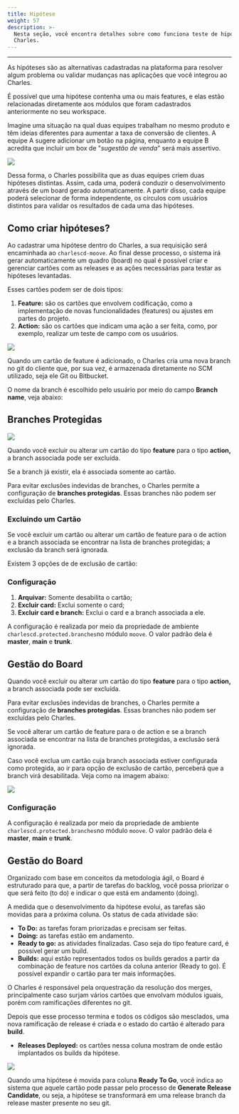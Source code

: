 ```yaml
---
title: Hipótese
weight: 57
description: >-
  Nesta seção, você encontra detalhes sobre como funciona teste de hipóteses no
  Charles.
---
```


---

As hipóteses são as alternativas cadastradas na plataforma para resolver algum problema ou validar mudanças nas aplicações que você integrou ao Charles. 

É possível que uma hipótese contenha uma ou mais features, e elas estão relacionadas diretamente aos módulos que foram cadastrados anteriormente no seu workspace.

Imagine uma situação na qual duas equipes trabalham no mesmo produto e têm ideias diferentes para aumentar a taxa de conversão de clientes. A equipe A sugere adicionar um botão na página, enquanto a equipe B acredita que incluir um box de "_sugestão de venda_" será mais assertivo.

![](/docs-charles/hipoteses-1-.png)

Dessa forma, o Charles possibilita que as duas equipes criem duas hipóteses distintas. Assim, cada uma, poderá conduzir o desenvolvimento através de um board gerado automaticamente. A partir disso, cada equipe poderá selecionar de forma independente, os círculos com usuários distintos para validar os resultados de cada uma das hipóteses.

## **Como criar hipóteses?**

Ao cadastrar uma hipótese dentro do Charles, a sua requisição será encaminhada ao `charlescd-moove`. Ao final desse processo, o sistema irá gerar automaticamente um quadro \(board\) no qual é possível criar e gerenciar cartões com as releases e as ações necessárias para testar as hipóteses levantadas.

Esses cartões podem ser de dois tipos:

1. **Feature:** são os cartões que envolvem codificação, como a implementação de novas funcionalidades \(features\) ou ajustes em partes do projeto. 
2. **Action:** são os cartões que indicam uma ação a ser feita, como, por exemplo, realizar um teste de campo com os usuários. 

![](/docs-charles/ref-hipoteses2%20%281%29.png)

Quando um cartão de feature é adicionado, o Charles cria uma nova branch no git do cliente que, por sua vez, é armazenada diretamente no SCM utilizado, seja ele Git ou Bitbucket. 

O nome da branch é escolhido pelo usuário por meio do campo **Branch name**, veja abaixo:

## **Branches Protegidas**

![](/docs-charles/branch_name.png)

Quando você excluir ou alterar um cartão do tipo **feature** para o tipo **action,** a branch associada pode ser excluída. 

Se a branch já existir, ela é associada somente ao cartão.

Para evitar exclusões indevidas de branches, o Charles permite a configuração de **branches protegidas**. Essas branches não podem ser excluídas pelo Charles. 

### **Excluindo um Cartão**

Se você excluir um cartão ou alterar um cartão de feature para o de action e  a branch associada se encontrar na lista de branches protegidas; a exclusão da branch será ignorada.

Existem 3 opções de de exclusão de cartão:

### **Configuração**

1. **Arquivar:** Somente desabilita o cartão;
2. **Excluir card:** Exclui somente o card;
3. **Excluir card e branch:** Exclui o card e a branch associada a ele.

A configuração é realizada por meio da propriedade de ambiente `charlescd.protected.branches`no módulo `moove`. O valor padrão dela é **master**, **main** e **trunk**.

## **Gestão do Board**

Quando você excluir ou alterar um cartão do tipo **feature** para o tipo **action,** a branch associada pode ser excluída. 

Para evitar exclusões indevidas de branches, o Charles permite a configuração de **branches protegidas**. Essas branches não podem ser excluídas pelo Charles. 

Se você alterar um cartão de feature para o de action e se a branch associada se encontrar na lista de branches protegidas, a exclusão será ignorada.

Caso você exclua um cartão cuja branch associada estiver configurada como protegida, ao ir para opção de exclusão de cartão, perceberá que a branch virá desabilitada. Veja como na imagem abaixo:

![](/docs-charles/clipboard-2020-05-10-at-4.10.26-pm.png)

### **Configuração**

A configuração é realizada por meio da propriedade de ambiente `charlescd.protected.branches`no módulo `moove`. O valor padrão dela é **master**, **main** e **trunk**.

## Gestão do Board

Organizado com base em conceitos da metodologia ágil, o Board é estruturado para que, a partir de tarefas do backlog, você possa priorizar o que será feito \(to do\) e indicar o que está em andamento \(doing\).

A medida que o desenvolvimento da hipótese evolui, as tarefas são movidas para a próxima coluna. Os status de cada atividade são:

* **To Do:** as tarefas foram priorizadas e precisam ser feitas.
* **Doing:** as tarefas estão em andamento.
* **Ready to go:** as atividades finalizadas. Caso seja do tipo feature card, é possível gerar um build.
* **Builds:** aqui estão representados todos os builds gerados a partir da combinação de feature nos cartões da coluna anterior \(Ready to go\). É possível expandir o cartão para ter mais informações.

O Charles é responsável pela orquestração da resolução dos merges, principalmente caso surjam vários cartões que envolvam módulos iguais, porém com ramificações diferentes no git.

Depois que esse processo termina e todos os códigos são mesclados, uma nova ramificação de release é criada e o estado do cartão é alterado para **build**.

* **Releases Deployed:** os cartões nessa coluna mostram de onde estão implantados os builds da hipótese.

![](/docs-charles/ref-hipoteses.png)

Quando uma hipótese é movida para coluna **Ready To Go**, você indica ao sistema que aquele cartão pode passar pelo processo de **Generate Release Candidate**, ou seja, a hipótese se transformará em uma release branch da release master presente no seu git.

